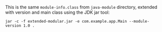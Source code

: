 This is the same `module-info.class` from `java-module` directory,
extended with version and main class using the JDK jar tool:

    jar -c -f extended-modular.jar -e com.example.app.Main --module-version 1.0 .
